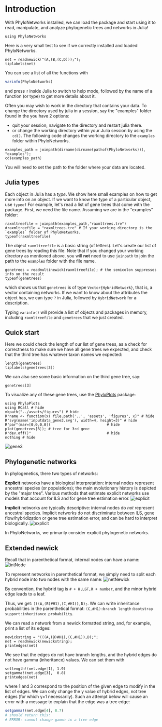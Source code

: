 # Introduction

With PhyloNetworks installed, we can load the package and start using it to read, manipulate,
 and analyze phylogenetic trees and networks in Julia!

```@repl intro
using PhyloNetworks
```

Here is a very small test to see if we correctly installed and loaded PhyloNetworks.

```@repl intro
net = readnewick("(A,(B,(C,D)));");
tiplabels(net)
```

You can see a list of all the functions with
```julia
varinfo(PhyloNetworks)
```
and press `?` inside Julia to switch to help mode,
followed by the name of a function (or type) to get more details about it.

Often you may wish to work in the directory that contains your data. To change the directory used by julia in a session, say the "examples" folder found in the  you have 2 options:

- quit your session, navigate to the directory and restart julia there.
- or change the working directory within your Julia session by using the `cd()`.
The following code changes the working directory to the `examples` folder within PhyloNetworks.
```@repl intro
examples_path = joinpath(dirname(dirname(pathof(PhyloNetworks))), "examples");
cd(examples_path)
```
You will need to set the path to the folder where your data are located.


## Julia types

Each object in Julia has a *type*. We show here small examples on how to get more
info on an object.
If we want to know the type of a particular object, use `typeof`
For example, let's read a list of gene trees that come with the package.
First, we need the file name. Assuming we are in the "examples" folder:  


```@repl intro
raxmltreefile = joinpath(examples_path,"raxmltrees.tre")
#raxmltreefile = "raxmltrees.tre" # If your working directory is the `examples` folder of PhyloNetworks.
typeof(raxmltreefile)
```
The object `raxmltreefile` is a basic string (of letters).
Let's create our list of gene trees by reading this file. Note that if you changed your working directory as mentioned above,
 you will **not** need to use `joinpath` to join the path to the `examples` folder with the file name.

```@repl intro
genetrees = readmultinewick(raxmltreefile); # the semicolon suppresses info on the result
typeof(genetrees)
```
which shows us that `genetrees` is of type `Vector{HybridNetwork}`, that is,
a vector containing networks.
If we want to know about the attributes the object has, we can type `?` in Julia,
followed by `HybridNetwork` for a description.

Typing `varinfo()` will provide a list of objects and packages in memory,
including `raxmltreefile` and `genetrees` that we just created.

## Quick start

Here we could check the length of our list of gene trees, as a check for correctness
to make sure we have all gene trees we expected, and check that the third tree
has whatever taxon names we expected:

```@repl intro
length(genetrees)
tiplabels(genetrees[3])
```

We can also see some basic information on the third gene tree, say:
```@repl intro
genetrees[3]
```
To visualize any of these gene trees, use the
[PhyloPlots](https://github.com/juliaphylo/PhyloPlots.jl) package:
```@repl intro
using PhyloPlots
using RCall # hide
mkpath("../assets/figures") # hide
R"name <- function(x) file.path('..', 'assets', 'figures', x)" # hide
R"svg(name('inputdata_gene3.svg'), width=4, height=3)" # hide
R"par"(mar=[0,0,0,0])                          # hide
plot(genetrees[3]); # tree for 3rd gene
R"dev.off()"                                   # hide
nothing # hide
```
![gene3](../assets/figures/inputdata_gene3.svg)



## Phylogenetic networks
In phylogenetics, there two types of networks:

**Explicit** networks have a biological interpretation:
internal nodes represent ancestral species (or populations);
the main evolutionary history is depicted by the "major tree".
Various methods that estimate explicit networks use models
that account for ILS and for gene tree estimation error.
![explicit](../../src/assets/explicit.png)

**Implicit** networks are typically descriptive:
internal nodes do *not* represent ancestral species.
Implicit networks do not discriminate between ILS,
gene flow/hybridization or gene tree estimation error,
and can be hard to interpret biologically.
![explicit](../../src/assets/implicit.png)

In PhyloNetworks, we primarily consider explicit phylogenetic networks.

## Extended newick

Recall that in parenthetical format, internal nodes can have a name:
![intNode](../../src/assets/intNode.png)

To represent networks in parenthetical format, we simply need to split
each hybrid node into two nodes with the same name:
![netNewick](../../src/assets/netNewick.png)

By convention, the hybrid tag is `# + H,LGT,R + number`, and the minor
hybrid edge leads to a leaf.

Thus, we get: `(((A,(B)#H1),(C,#H1)),D);`. We can write inheritance
probabilities in the parenthetical format: `(C,#H1):branch
length:bootstrap support:inheritance probability`.

We can read a network from a newick formatted string,
and, for example, print a list of its edges:

```@repl intro
newickstring = "(((A,(B)#H1),(C,#H1)),D);";
net = readnewick(newickstring);
printedges(net)
```

We see that the edges do not have branch lengths,
and the hybrid edges do not have gamma (inheritance) values.
We can set them with

```@repl intro
setlength!(net.edge[1], 1.9)
setgamma!(net.edge[3],  0.8)
printedges(net)
```
where 1 and 3 correspond to the position of the given edge to modify in the list of edges.
We can only change the γ value of hybrid edges,
not tree edges (for which γ=1 necessarily).
Such an attempt below will cause an error with a message to explain that
the edge was a tree edge:
```julia
setgamma!(net.edge[4], 0.7)
# should return this:
# ERROR: cannot change gamma in a tree edge
```